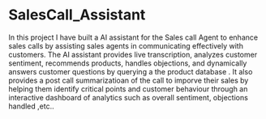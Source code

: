 # SalesCall_Assistant
In this project I have built a AI assistant for the Sales call Agent to enhance sales calls by assisting sales agents in communicating effectively with customers. The AI assistant provides live transcription, analyzes customer sentiment, recommends products, handles objections, and dynamically answers customer questions by querying a the product database . It also provides a post call summarizatioan of the call to imporve their sales by helping them identify critical points and customer behaviour through an interactive dashboard of analytics such as overall sentiment, objections handled ,etc..
